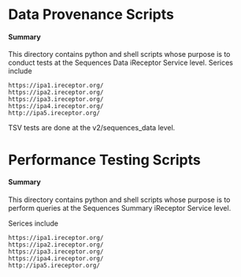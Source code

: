 # Data Provenance Scripts

#### Summary

This directory contains python and shell scripts whose purpose is to conduct tests at the Sequences Data iReceptor Service level. Serices include

    https://ipa1.ireceptor.org/
    https://ipa2.ireceptor.org/
    https://ipa3.ireceptor.org/
    https://ipa4.ireceptor.org/
    http://ipa5.ireceptor.org/

TSV tests are done at the v2/sequences_data level. 

# Performance Testing Scripts

#### Summary

This directory contains python and shell scripts whose purpose is to perform queries at the Sequences Summary iReceptor Service level. 

Serices include

    https://ipa1.ireceptor.org/
    https://ipa2.ireceptor.org/
    https://ipa3.ireceptor.org/
    https://ipa4.ireceptor.org/
    http://ipa5.ireceptor.org/

